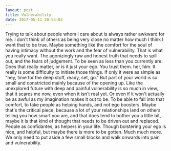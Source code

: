 ```yaml
---
layout: post
title: Vulnerability
date: 2017-05-11 20:53:03
---
```


Trying to talk about people whom I care about is always rather awkward for me. I don't think of others as being very close no matter how much I think I want that to be true. Maybe something like the comfort for the soul of having intimacy without the work and the fear of vulnerability. That is what you really want. The agonizingly raw and honest truth that needs to spill out, and the fears of judgement. To be seen as less than you currently are. Does that really matter, or is it just your ego. You trust them. her, him. It really is some difficulty to initiate those things. If only it were as simple as "hey, time for the deep stuff, ready, set, go." But part of your world is so small and constricted mainly because of the opening up. Like the unexplored future with deep and painful vulnerability is so much in view, that it scares me now, even when it isn't real yet. Or even if it won't actually be as awful as my imagination makes it out to be. To be able to fall into that comfort, to take people as helping hands, and not ego boosters. Maybe that's the critical piece, because a lot of your relationships land on others telling you how smart you are, and that does tend to bother you a little bit, maybe it is that kind of thought that needs to be driven out and replaced. People as confidantes, as helpers in your life. Though bolstering your ego is nice, and helpful, but maybe there is more to be gotten. Much much more. We only need to put aside a few small blocks and walk onwards into pain and vulnerability.
